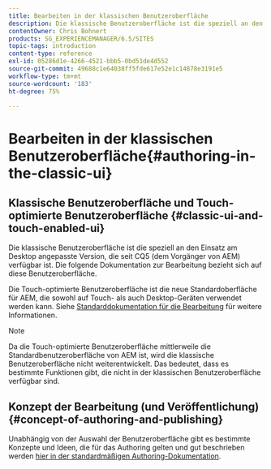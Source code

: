 ```yaml
---
title: Bearbeiten in der klassischen Benutzeroberfläche
description: Die klassische Benutzeroberfläche ist die speziell an den Einsatz am Desktop angepasste Version, die seit CQ5 verfügbar ist. Die folgende Dokumentation zur Bearbeitung bezieht sich auf diese Benutzeroberfläche. Die Touch-optimierte Benutzeroberfläche ist die neue Standardoberfläche für AEM, die sowohl auf Touch- als auch Desktop-Geräten verwendet werden kann. Weitere Informationen finden Sie in der Dokumentation zur Standardbearbeitung .
contentOwner: Chris Bohnert
products: SG_EXPERIENCEMANAGER/6.5/SITES
topic-tags: introduction
content-type: reference
exl-id: 05286d1e-4266-4521-bbb5-0bd51de4d552
source-git-commit: 49688c1e64038ff5fde617e52e1c14878e3191e5
workflow-type: tm+mt
source-wordcount: '183'
ht-degree: 75%

---
```


# Bearbeiten in der klassischen Benutzeroberfläche{#authoring-in-the-classic-ui}

## Klassische Benutzeroberfläche und Touch-optimierte Benutzeroberfläche {#classic-ui-and-touch-enabled-ui}

Die klassische Benutzeroberfläche ist die speziell an den Einsatz am Desktop angepasste Version, die seit CQ5 (dem Vorgänger von AEM) verfügbar ist. Die folgende Dokumentation zur Bearbeitung bezieht sich auf diese Benutzeroberfläche.

Die Touch-optimierte Benutzeroberfläche ist die neue Standardoberfläche für AEM, die sowohl auf Touch- als auch Desktop-Geräten verwendet werden kann. Siehe [Standarddokumentation für die Bearbeitung](/help/sites-authoring/author.md) für weitere Informationen.

>[!NOTE]
>
>Da die Touch-optimierte Benutzeroberfläche mittlerweile die Standardbenutzeroberfläche von AEM ist, wird die klassische Benutzeroberfläche nicht weiterentwickelt. Das bedeutet, dass es bestimmte Funktionen gibt, die nicht in der klassischen Benutzeroberfläche verfügbar sind.

## Konzept der Bearbeitung (und Veröffentlichung) {#concept-of-authoring-and-publishing}

Unabhängig von der Auswahl der Benutzeroberfläche gibt es bestimmte Konzepte und Ideen, die für das Authoring gelten und gut beschrieben werden [hier in der standardmäßigen Authoring-Dokumentation](/help/sites-authoring/author.md#concept-of-authoring-and-publishing).
